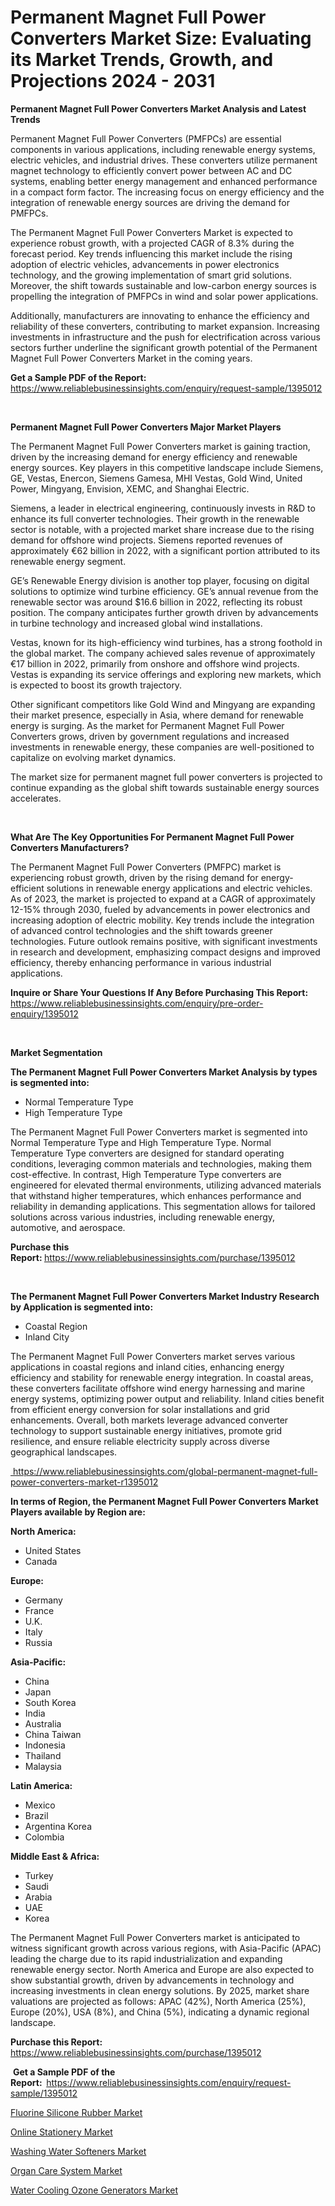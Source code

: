 <p><h1>Permanent Magnet Full Power Converters Market Size: Evaluating its Market Trends, Growth, and Projections 2024 - 2031</h1></p><p><strong>Permanent Magnet Full Power Converters Market Analysis and Latest Trends</strong></p>
<p><p>Permanent Magnet Full Power Converters (PMFPCs) are essential components in various applications, including renewable energy systems, electric vehicles, and industrial drives. These converters utilize permanent magnet technology to efficiently convert power between AC and DC systems, enabling better energy management and enhanced performance in a compact form factor. The increasing focus on energy efficiency and the integration of renewable energy sources are driving the demand for PMFPCs.</p><p>The Permanent Magnet Full Power Converters Market is expected to experience robust growth, with a projected CAGR of 8.3% during the forecast period. Key trends influencing this market include the rising adoption of electric vehicles, advancements in power electronics technology, and the growing implementation of smart grid solutions. Moreover, the shift towards sustainable and low-carbon energy sources is propelling the integration of PMFPCs in wind and solar power applications.</p><p>Additionally, manufacturers are innovating to enhance the efficiency and reliability of these converters, contributing to market expansion. Increasing investments in infrastructure and the push for electrification across various sectors further underline the significant growth potential of the Permanent Magnet Full Power Converters Market in the coming years.</p></p>
<p><strong>Get a Sample PDF of the Report:&nbsp;</strong> <a href="https://www.reliablebusinessinsights.com/enquiry/request-sample/1395012">https://www.reliablebusinessinsights.com/enquiry/request-sample/1395012</a></p>
<p>&nbsp;</p>
<p><strong>Permanent Magnet Full Power Converters Major Market Players</strong></p>
<p><p>The Permanent Magnet Full Power Converters market is gaining traction, driven by the increasing demand for energy efficiency and renewable energy sources. Key players in this competitive landscape include Siemens, GE, Vestas, Enercon, Siemens Gamesa, MHI Vestas, Gold Wind, United Power, Mingyang, Envision, XEMC, and Shanghai Electric.</p><p>Siemens, a leader in electrical engineering, continuously invests in R&D to enhance its full converter technologies. Their growth in the renewable sector is notable, with a projected market share increase due to the rising demand for offshore wind projects. Siemens reported revenues of approximately €62 billion in 2022, with a significant portion attributed to its renewable energy segment.</p><p>GE’s Renewable Energy division is another top player, focusing on digital solutions to optimize wind turbine efficiency. GE’s annual revenue from the renewable sector was around $16.6 billion in 2022, reflecting its robust position. The company anticipates further growth driven by advancements in turbine technology and increased global wind installations.</p><p>Vestas, known for its high-efficiency wind turbines, has a strong foothold in the global market. The company achieved sales revenue of approximately €17 billion in 2022, primarily from onshore and offshore wind projects. Vestas is expanding its service offerings and exploring new markets, which is expected to boost its growth trajectory.</p><p>Other significant competitors like Gold Wind and Mingyang are expanding their market presence, especially in Asia, where demand for renewable energy is surging. As the market for Permanent Magnet Full Power Converters grows, driven by government regulations and increased investments in renewable energy, these companies are well-positioned to capitalize on evolving market dynamics. </p><p>The market size for permanent magnet full power converters is projected to continue expanding as the global shift towards sustainable energy sources accelerates.</p></p>
<p>&nbsp;</p>
<p><strong>What Are The Key Opportunities For Permanent Magnet Full Power Converters Manufacturers?</strong></p>
<p><p>The Permanent Magnet Full Power Converters (PMFPC) market is experiencing robust growth, driven by the rising demand for energy-efficient solutions in renewable energy applications and electric vehicles. As of 2023, the market is projected to expand at a CAGR of approximately 12-15% through 2030, fueled by advancements in power electronics and increasing adoption of electric mobility. Key trends include the integration of advanced control technologies and the shift towards greener technologies. Future outlook remains positive, with significant investments in research and development, emphasizing compact designs and improved efficiency, thereby enhancing performance in various industrial applications.</p></p>
<p><strong>Inquire or Share Your Questions If Any Before Purchasing This Report:</strong> <a href="https://www.reliablebusinessinsights.com/enquiry/pre-order-enquiry/1395012">https://www.reliablebusinessinsights.com/enquiry/pre-order-enquiry/1395012</a></p>
<p>&nbsp;</p>
<p><strong>Market Segmentation</strong></p>
<p><strong>The Permanent Magnet Full Power Converters Market Analysis by types is segmented into:</strong></p>
<p><ul><li>Normal Temperature Type</li><li>High Temperature Type</li></ul></p>
<p><p>The Permanent Magnet Full Power Converters market is segmented into Normal Temperature Type and High Temperature Type. Normal Temperature Type converters are designed for standard operating conditions, leveraging common materials and technologies, making them cost-effective. In contrast, High Temperature Type converters are engineered for elevated thermal environments, utilizing advanced materials that withstand higher temperatures, which enhances performance and reliability in demanding applications. This segmentation allows for tailored solutions across various industries, including renewable energy, automotive, and aerospace.</p></p>
<p><strong>Purchase this Report:&nbsp;</strong><a href="https://www.reliablebusinessinsights.com/purchase/1395012">https://www.reliablebusinessinsights.com/purchase/1395012</a></p>
<p>&nbsp;</p>
<p><strong>The Permanent Magnet Full Power Converters Market Industry Research by Application is segmented into:</strong></p>
<p><ul><li>Coastal Region</li><li>Inland City</li></ul></p>
<p><p>The Permanent Magnet Full Power Converters market serves various applications in coastal regions and inland cities, enhancing energy efficiency and stability for renewable energy integration. In coastal areas, these converters facilitate offshore wind energy harnessing and marine energy systems, optimizing power output and reliability. Inland cities benefit from efficient energy conversion for solar installations and grid enhancements. Overall, both markets leverage advanced converter technology to support sustainable energy initiatives, promote grid resilience, and ensure reliable electricity supply across diverse geographical landscapes.</p></p>
<p><a href="https://www.reliablebusinessinsights.com/global-permanent-magnet-full-power-converters-market-r1395012">&nbsp;https://www.reliablebusinessinsights.com/global-permanent-magnet-full-power-converters-market-r1395012</a></p>
<p><strong>In terms of Region, the Permanent Magnet Full Power Converters Market Players available by Region are:</strong></p>
<p>
    <p> <strong> North America: </strong>
        <ul>
            <li>United States</li>
            <li>Canada</li>
        </ul>
        </p> 
    <p> <strong> Europe: </strong>
        <ul>
            <li>Germany</li>
            <li>France</li>
            <li>U.K.</li>
            <li>Italy</li>
            <li>Russia</li>
        </ul>
        </p> 
    <p> <strong> Asia-Pacific: </strong>
        <ul>
            <li>China</li>
            <li>Japan</li>
            <li>South Korea</li>
            <li>India</li>
            <li>Australia</li>
            <li>China Taiwan</li>
            <li>Indonesia</li>
            <li>Thailand</li>
            <li>Malaysia</li>
        </ul>
        </p> 
    <p> <strong> Latin America: </strong>
        <ul>
            <li>Mexico</li>
            <li>Brazil</li>
            <li>Argentina Korea</li>
            <li>Colombia</li>
        </ul>
        </p> 
    <p> <strong> Middle East & Africa: </strong>
        <ul>
            <li>Turkey</li>
            <li>Saudi</li>
            <li>Arabia</li>
            <li>UAE</li>
            <li>Korea</li>
        </ul>
    </p>
    </p>
<p><p>The Permanent Magnet Full Power Converters market is anticipated to witness significant growth across various regions, with Asia-Pacific (APAC) leading the charge due to its rapid industrialization and expanding renewable energy sector. North America and Europe are also expected to show substantial growth, driven by advancements in technology and increasing investments in clean energy solutions. By 2025, market share valuations are projected as follows: APAC (42%), North America (25%), Europe (20%), USA (8%), and China (5%), indicating a dynamic regional landscape.</p></p>
<p><strong>Purchase this Report: </strong><a href="https://www.reliablebusinessinsights.com/purchase/1395012">https://www.reliablebusinessinsights.com/purchase/1395012</a></p>
<p>&nbsp;<strong>Get a Sample PDF of the Report:&nbsp;&nbsp;</strong><a href="https://www.reliablebusinessinsights.com/enquiry/request-sample/1395012">https://www.reliablebusinessinsights.com/enquiry/request-sample/1395012</a></p>
<p><strong></strong></p>
<p><p><a href="https://issuu.com/reportprime-2/docs/fluorine-silicone-rubber-market-siz_5b24efa7be2ea6">Fluorine Silicone Rubber Market</a></p><p><a href="https://www.linkedin.com/pulse/mapping-online-stationery-market-trends-challenges-breakthroughs-lfnwf?trackingId=G3BJsa7XQkquP4IJuLMqsQ%3D%3D">Online Stationery Market</a></p><p><a href="https://github.com/MaryNelson695/Market-Research-Report-List-1/blob/main/washing-water-softeners-market.md">Washing Water Softeners Market</a></p><p><a href="https://www.linkedin.com/pulse/organ-care-system-industry-forecast-market-shifts-strategic-imperatives-cntjf?trackingId=JdiDZdyrQsKDWfZO4qi2dQ%3D%3D">Organ Care System Market</a></p><p><a href="https://github.com/gailasejs/Market-Research-Report-List-1/blob/main/water-cooling-ozone-generators-market.md">Water Cooling Ozone Generators Market</a></p></p>